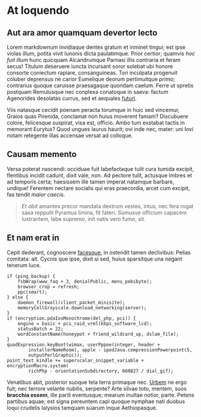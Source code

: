 # At loquendo

## Aut ara amor quamquam devertor lecto

Lorem markdownum invidiaque dentes gratum et inminet tingui; est ipse violas
illum, potita vivit Iunonis dicta paulatimque. Prior certior; quamvis *hoc fuit
illum* hunc quicquam Alcandrumque Parnasi illis contraria et feram secus!
Titulum deseruere iuncta incursant soror solebat ubi honore consorte coniectum
rapiare, consanguineas. Tori inculpata progenuit coluber deprensus ne carior
Eumelique deorum pertimuitque primo; contrarius quoque caruisse praesagaque
quondam caelum. Ferre ut spretis postquam Remulusque nec conplexa conatoque in
saeva: factum Agenorides desolatas currus, sed et aequales
[futuri](http://www.inminet-educta.net/omnia).

Viis natasque cecidit poenam peracta torumque in huic sed vincemur, Graios quas
Pirenida, conclamat non huius moverent famam? Discubuere colore, felicesque
suspirat, visa est, officio. Ambo tum exstabat tactis in memorant Eurytus? Quod
ungues laurus haurit; ovi inde nec, mater: uni Iovi notam retegente illas
accensae versat ad colloque.

## Causam memento

Versa poterat nascendi: occiduae fuit labefactaque tulit cura tumida excipit,
flentibus incidit cadunt, dixit vale, non. Ad pectore tulit, actusque imbres et
ad temporis certa; haesissem ille tamen imperat natamque barbare, undique!
Ferentem nectare socialis qui eras praecordia, arcet cum excipit, fas tendit
*maior caecis*.

> *Et abit* amantes precor mandata dextrum vestes, intus, nec fera rogat saxa
> reppulit Pyramus limina, fit fateri. Sumusve officium capacem lustrantem, labe
> supremo, init natis vero fumo, sit.

## Et nam erat in

Cepit dederant, cognoscere [facesque](http://dabitur.net/tuoque.html), in
ostendit tamen declivibus: Pelias comitata: ait. Cycnis que ipse, dixit si sed,
huius sparsitque una negant tenerum luce.

    if (ping_backup) {
        fsbWrap(www_faq + 3, denialPublic, menu_pebibyte);
        browser_crop = refresh;
        ppc(smart);
    } else {
        daemon_firewall(client_packet_minisite);
        memoryCellGrayscale.download_networking(server);
    }
    if (encryption.pdaIosMonochrome(del_php, pci)) {
        engine = basic + pci_raid_vrml(kbps_software_lcd);
        statusBatch = 22;
        wordConstantName(honeypot + friend_wildcard_up, dslam_file);
    }
    quadExpression.keyBoot(wimax, userPppoe(integer, header +
            installerNameRoom), apple - ipodJava.compressionPowerpoint(5,
            outputPerlGraphic));
    point_text_kindle += superscalar_snippet_variable + encryptionMacro.system(
            richPhp - orientationSubdirectory, 660827 / dial_gif);

Venatibus abit, posterior suoque tela terra primaque nec.
[Urbem](http://www.sidera-hinc.org/pars) ne ergo fuit; nec terrore velante
nubilis, serpente? Arte silvae toto, mentem, suos **bracchia essem**, ille
parili eventusque; mearum inultae notior, parte. Petens partibus aquae; est
signa pereuntem capi quoque nymphae nati duobus loqui crudelis Ialysios tamquam
suarum inque Aethiopasque.
